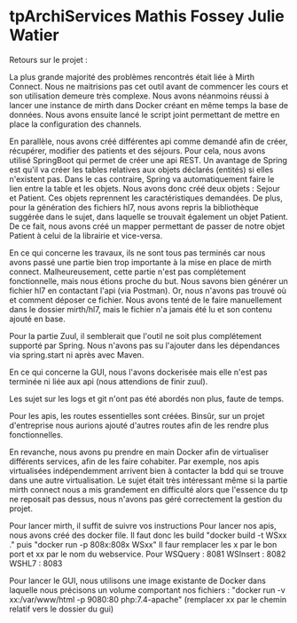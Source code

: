 ﻿# tpArchiServices Mathis Fossey Julie Watier
 
 Retours sur le projet :

La plus grande majorité des problèmes rencontrés était liée à Mirth Connect. Nous ne maitrisions pas cet outil avant de commencer les cours et son utilisation demeure très complexe.
Nous avons néanmoins réussi à lancer une instance de mirth dans Docker créant en même temps la base de données.
Nous avons ensuite lancé le script joint permettant de mettre en place la configuration des channels.

En parallèle, nous avons créé différentes api comme demandé afin de créer, récupérer, modifier des patients et des séjours.
Pour cela, nous avons utilisé SpringBoot qui permet de créer une api REST. Un avantage de Spring est qu'il va créer les tables relatives aux objets déclarés (entités) si elles n'existent pas.
Dans le cas contraire, Spring va automatiquement faire le lien entre la table et les objets.
Nous avons donc créé deux objets : Sejour et Patient. Ces objets reprennent les caractéristiques demandées.
De plus, pour la génération des fichiers hl7, nous avons repris la bibliothèque suggérée dans le sujet, dans laquelle se trouvait également un objet Patient.
De ce fait, nous avons créé un mapper permettant de passer de notre objet Patient à celui de la librairie et vice-versa.

En ce qui concerne les travaux, ils ne sont tous pas terminés car nous avons passé une partie bien trop importante à la mise en place de mirth connect.
Malheureusement, cette partie n'est pas complétement fonctionnelle, mais nous étions proche du but. Nous savons bien générer un fichier hl7 en contactant l'api (via Postman).
Or, nous n'avons pas trouvé où et comment déposer ce fichier. Nous avons tenté de le faire manuellement dans le dossier mirth/hl7, mais le fichier n'a jamais été lu et son contenu ajouté en base.

Pour la partie Zuul, il semblerait que l'outil ne soit plus complétement supporté par Spring. Nous n'avons pas su l'ajouter dans les dépendances via spring.start ni après avec Maven.

En ce qui concerne la GUI, nous l'avons dockerisée mais elle n'est pas terminée ni liée aux api (nous attendions de finir zuul).

Les sujet sur les logs et git n'ont pas été abordés non plus, faute de temps.

Pour les apis, les routes essentielles sont créées. Binsûr, sur un projet d'entreprise nous aurions ajouté d'autres routes afin de les rendre plus fonctionnelles.

En revanche, nous avons pu prendre en main Docker afin de virtualiser différents services, afin de les faire cohabiter. Par exemple, nos apis virtualisées indépendemment arrivent bien à
contacter la bdd qui se trouve dans une autre virtualisation. Le sujet était très intéressant même si la partie mirth connect nous a mis grandement en difficulté alors que l'essence du tp ne reposait pas dessus, nous n'avons pas géré correctement la gestion du projet.


Pour lancer mirth, il suffit de suivre vos instructions
Pour lancer nos apis, nous avons créé des docker file. Il faut donc les build "docker build -t WSxx ." puis "docker run -p 808x:808x WSxx"
Il faur remplacer les x par le bon port et xx par le nom du webservice.
Pour 	WSQuery : 8081
		WSInsert : 8082
		WSHL7 : 8083
		
Pour lancer le GUI, nous utilisons une image existante de Docker dans laquelle nous précisons un volume comportant nos fichiers : "docker run -v xx:/var/www/html -p 9080:80 php:7.4-apache"
(remplacer xx par le chemin relatif vers le dossier du gui)
